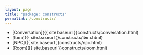 ```yaml
---
layout: page
title: "package: constructs"
permalink: /constructs/
---
```


- [Conversation]({{ site.baseurl }}constructs/conversation.html)
- [Item]({{ site.baseurl }}constructs/item.html)
- [NPC]({{ site.baseurl }}constructs/npc.html)
- [Room]({{ site.baseurl }}constructs/room.html)